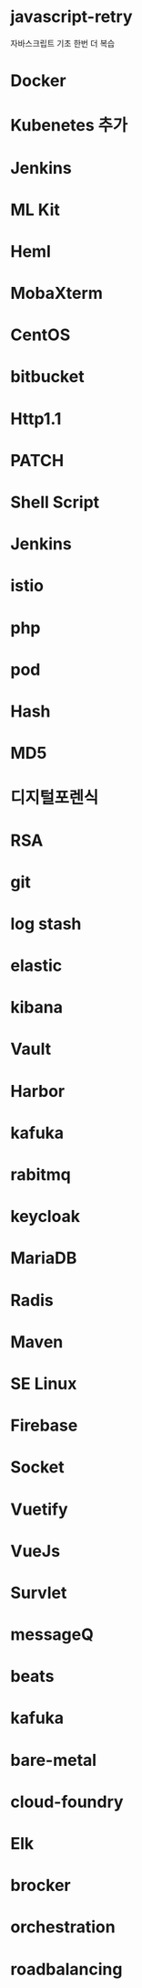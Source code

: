 # javascript-retry
자바스크립트 기초 한번 더 복습 

# Docker 
# Kubenetes 추가 
# Jenkins
# ML Kit
# Heml
# MobaXterm
# CentOS
# bitbucket 
# Http1.1
# PATCH
# Shell Script 
# Jenkins 
# istio 
# php
# pod
# Hash
# MD5
# 디지털포렌식
# RSA
# git
# log stash
# elastic 
# kibana
# Vault
# Harbor
# kafuka
# rabitmq
# keycloak
# MariaDB
# Radis
# Maven
# SE Linux
# Firebase
# Socket
# Vuetify
# VueJs
# Survlet
# messageQ
# beats
# kafuka
# bare-metal
# cloud-foundry
# Elk
# brocker
# orchestration
# roadbalancing